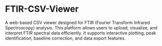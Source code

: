 # FTIR-CSV-Viewer
A web-based CSV viewer designed for FTIR (Fourier Transform Infrared Spectroscopy) analysis. This platform allows users to upload, visualize, and interpret FTIR spectral data efficiently. It supports interactive plotting, peak identification, baseline correction, and data export features.
